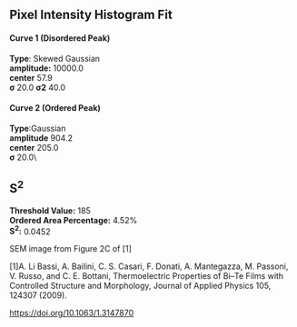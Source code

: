 ## Pixel Intensity Histogram Fit

#### Curve 1 (Disordered Peak)
**Type**: Skewed Gaussian\
**amplitude:** 10000.0\
**center** 57.9\
**σ** 20.0
**σ2** 40.0


#### Curve 2 (Ordered Peak)
**Type**:Gaussian\
**amplitude** 904.2\
**center** 205.0\
**σ** 20.0\


## S<sup>2</sup>
**Threshold Value:** 185\
**Ordered Area Percentage:** 4.52%\
**S<sup>2</sup>:** 0.0452



SEM image from Figure 2C of [1]

[1]A. Li Bassi, A. Bailini, C. S. Casari, F. Donati, A. Mantegazza, M. Passoni, V. Russo, and C. E. Bottani, Thermoelectric Properties of Bi–Te Films with Controlled Structure and Morphology, Journal of Applied Physics 105, 124307 (2009).


https://doi.org/10.1063/1.3147870